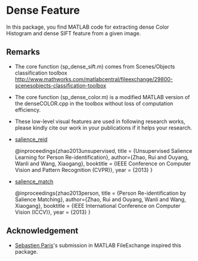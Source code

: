 # Dense Feature
In this package, you find MATLAB code for extracting dense Color Histogram and dense SIFT feature from a given image. 

## Remarks
- The core function (sp_dense_sift.m) comes from Scenes/Objects classification toolbox http://www.mathworks.com/matlabcentral/fileexchange/29800-scenesobjects-classification-toolbox
- The core function (sp_dense_color.m) is a modified MATLAB version of the denseCOLOR.cpp in the toolbox without loss of computation efficiency. 
- These low-level visual features are used in following research works, please kindly cite our work in your publications if it helps your research. 
- [salience_reid](https://github.com/Robert0812/salience_reid) 

	@inproceedings{zhao2013unsupervised,
 		title = {Unsupervised Salience Learning for Person Re-identification},
 		author={Zhao, Rui and Ouyang, Wanli and Wang, Xiaogang},
 		booktitle = {IEEE Conference on Computer Vision and Pattern Recognition (CVPR)},
 		year = {2013}
	}
	
- [salience_match](https://github.com/Robert0812/salience_match)

  	@inproceedings{zhao2013person,
 		title = {Person Re-identification by Salience Matching},
 		author={Zhao, Rui and Ouyang, Wanli and Wang, Xiaogang},
 		booktitle = {IEEE International Conference on Computer Vision (ICCV)},
 		year = {2013}
	}

## Acknowledgement
- [Sebastien Paris](http://www.mathworks.com/matlabcentral/fileexchange/authors/13308)'s submission in MATLAB FileExchange inspired this package.   


